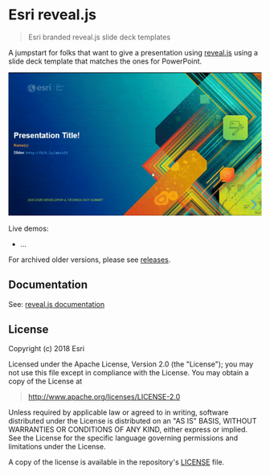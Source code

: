 # Esri reveal.js

> Esri branded reveal.js slide deck templates

A jumpstart for folks that want to give a presentation using [reveal.js](https://github.com/hakimel/reveal.js/) using a slide deck template that matches the ones for PowerPoint.

[![Project preview](img/project-preview.gif)](https://esri.github.io/reveal.js/uc-2020-tech-session.html)

Live demos:

* ...

For archived older versions, please see [releases](https://github.com/esri/reveal.js/releases).

## Documentation

See: [reveal.js documentation](https://github.com/hakimel/reveal.js/blob/master/README.md)

## License

Copyright (c) 2018 Esri

Licensed under the Apache License, Version 2.0 (the "License");
you may not use this file except in compliance with the License.
You may obtain a copy of the License at

> http://www.apache.org/licenses/LICENSE-2.0

Unless required by applicable law or agreed to in writing, software
distributed under the License is distributed on an "AS IS" BASIS,
WITHOUT WARRANTIES OR CONDITIONS OF ANY KIND, either express or implied.
See the License for the specific language governing permissions and
limitations under the License.

A copy of the license is available in the repository's [LICENSE](./LICENSE) file.

